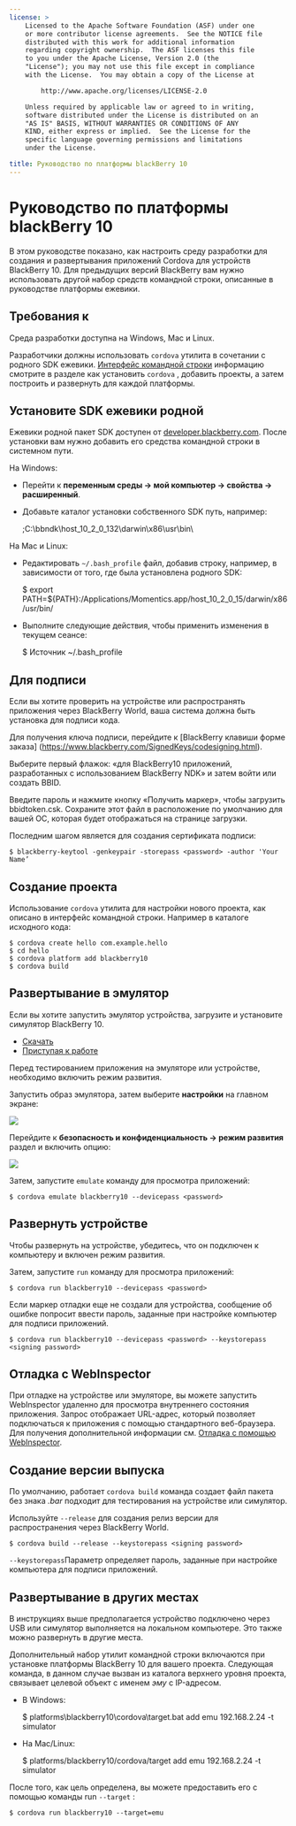 ```yaml
---
license: >
    Licensed to the Apache Software Foundation (ASF) under one
    or more contributor license agreements.  See the NOTICE file
    distributed with this work for additional information
    regarding copyright ownership.  The ASF licenses this file
    to you under the Apache License, Version 2.0 (the
    "License"); you may not use this file except in compliance
    with the License.  You may obtain a copy of the License at

        http://www.apache.org/licenses/LICENSE-2.0

    Unless required by applicable law or agreed to in writing,
    software distributed under the License is distributed on an
    "AS IS" BASIS, WITHOUT WARRANTIES OR CONDITIONS OF ANY
    KIND, either express or implied.  See the License for the
    specific language governing permissions and limitations
    under the License.

title: Руководство по платформы blackBerry 10
---
```


# Руководство по платформы blackBerry 10

В этом руководстве показано, как настроить среду разработки для создания и развертывания приложений Cordova для устройств BlackBerry 10. Для предыдущих версий BlackBerry вам нужно использовать другой набор средств командной строки, описанные в руководстве платформы ежевики.

## Требования к

Среда разработки доступна на Windows, Mac и Linux.

Разработчики должны использовать `cordova` утилита в сочетании с родного SDK ежевики. [Интерфейс командной строки](../../cli/index.html) информацию смотрите в разделе как установить `cordova` , добавить проекты, а затем построить и развернуть для каждой платформы.

## Установите SDK ежевики родной

Ежевики родной пакет SDK доступен от [developer.blackberry.com][1]. После установки вам нужно добавить его средства командной строки в системном пути.

 [1]: http://developer.blackberry.com/native/download/

На Windows:

*   Перейти к **переменным среды → мой компьютер → свойства → расширенный**.

*   Добавьте каталог установки собственного SDK путь, например:
    
    ;C:\bbndk\host\_10\_2\_0\_132\darwin\x86\usr\bin\

На Mac и Linux:

*   Редактировать `~/.bash_profile` файл, добавив строку, например, в зависимости от того, где была установлена родного SDK:
    
    $ export PATH=${PATH}:/Applications/Momentics.app/host\_10\_2\_0\_15/darwin/x86/usr/bin/

*   Выполните следующие действия, чтобы применить изменения в текущем сеансе:
    
    $ Источник ~/.bash_profile

## Для подписи

Если вы хотите проверить на устройстве или распространять приложения через BlackBerry World, ваша система должна быть установка для подписи кода.

Для получения ключа подписи, перейдите к \[BlackBerry клавиши форме заказа\] (https://www.blackberry.com/SignedKeys/codesigning.html).

Выберите первый флажок: «для BlackBerry10 приложений, разработанных с использованием BlackBerry NDK» и затем войти или создать BBID.

Введите пароль и нажмите кнопку «Получить маркер», чтобы загрузить bbidtoken.csk. Сохраните этот файл в расположение по умолчанию для вашей ОС, которая будет отображаться на странице загрузки.

Последним шагом является для создания сертификата подписи:

    $ blackberry-keytool -genkeypair -storepass <password> -author 'Your Name’
    

## Создание проекта

Использование `cordova` утилита для настройки нового проекта, как описано в интерфейс командной строки. Например в каталоге исходного кода:

    $ cordova create hello com.example.hello
    $ cd hello
    $ cordova platform add blackberry10
    $ cordova build
    

## Развертывание в эмулятор

Если вы хотите запустить эмулятор устройства, загрузите и установите симулятор BlackBerry 10.

*   [Скачать][1]
*   [Приступая к работе][2]

 [2]: http://developer.blackberry.com/devzone/develop/simulator/blackberry_10_simulator_start.html

Перед тестированием приложения на эмуляторе или устройстве, необходимо включить режим развития.

Запустить образ эмулятора, затем выберите **настройки** на главном экране:

![][3]

 [3]: img/guide/platforms/blackberry10/bb_home.png

Перейдите к **безопасность и конфиденциальность → режим развития** раздел и включить опцию:

![][4]

 [4]: img/guide/platforms/blackberry10/bb_devel.png

Затем, запустите `emulate` команду для просмотра приложений:

    $ cordova emulate blackberry10 --devicepass <password>
    

## Развернуть устройстве

Чтобы развернуть на устройстве, убедитесь, что он подключен к компьютеру и включен режим развития.

Затем, запустите `run` команду для просмотра приложений:

    $ cordova run blackberry10 --devicepass <password>
    

Если маркер отладки еще не создали для устройства, сообщение об ошибке попросит ввести пароль, заданные при настройке компьютер для подписи приложений.

    $ cordova run blackberry10 --devicepass <password> --keystorepass <signing password>
    

## Отладка с WebInspector

При отладке на устройстве или эмуляторе, вы можете запустить WebInspector удаленно для просмотра внутреннего состояния приложения. Запрос отображает URL-адрес, который позволяет подключаться к приложения с помощью стандартного веб-браузера. Для получения дополнительной информации см. [Отладка с помощью WebInspector][5].

 [5]: http://developer.blackberry.com/html5/documentation/web_inspector_overview_1553586_11.html

## Создание версии выпуска

По умолчанию, работает `cordova build` команда создает файл пакета без знака *.bar* подходит для тестирования на устройстве или симулятор.

Используйте `--release` для создания релиз версии для распространения через BlackBerry World.

    $ cordova build --release --keystorepass <signing password>
    

`--keystorepass`Параметр определяет пароль, заданные при настройке компьютера для подписи приложений.

## Развертывание в других местах

В инструкциях выше предполагается устройство подключено через USB или симулятор выполняется на локальном компьютере. Это также можно развернуть в другие места.

Дополнительный набор утилит командной строки включаются при установке платформы BlackBerry 10 для вашего проекта. Следующая команда, в данном случае вызван из каталога верхнего уровня проекта, связывает целевой объект с именем *эму* с IP-адресом.

*   В Windows:
    
    $ platforms\blackberry10\cordova\target.bat add emu 192.168.2.24 -t simulator

*   На Mac/Linux:
    
    $ platforms/blackberry10/cordova/target add emu 192.168.2.24 -t simulator

После того, как цель определена, вы можете предоставить его с помощью команды run `--target` :

    $ cordova run blackberry10 --target=emu